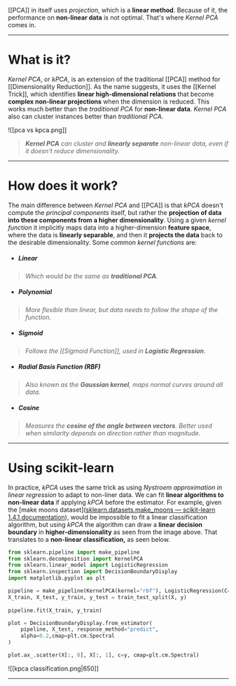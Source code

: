 
[[PCA]] in itself uses *projection*, which is a **linear method**. Because of it, the performance on **non-linear data** is not optimal. That's where *Kernel PCA* comes in.
___
# What is it?

*Kernel PCA*, or *kPCA*, is an extension of the traditional [[PCA]] method for [[Dimensionality Reduction]]. As the name suggests, it uses the [[Kernel Trick]], which identifies **linear high-dimensional relations** that become **complex non-linear projections** when the dimension is reduced. This works much better than the *traditional PCA* for **non-linear data**. *Kernel PCA* also can cluster instances better than *traditional PCA*.

![[pca vs kpca.png]]

>***Kernel PCA** can cluster and **linearly separate** non-linear data, even if it doesn't reduce dimensionality.*
___
# How does it work?

The main difference between *Kernel PCA* and [[PCA]] is that *kPCA* doesn't compute the *principal components* itself, but rather the **projection of data into these components from a higher dimensionality**. Using a given *kernel function* it implicitly maps data into a higher-dimension **feature space**, where the data is **linearly separable**, and then it **projects the data** back to the desirable dimensionality.
Some common *kernel functions* are:

- ##### Linear
> *Which would be the same as **traditional PCA**.*

- ##### Polynomial
> *More flexible than linear, but data needs to follow the shape of the function.*

- ##### Sigmoid
>*Follows the [[Sigmoid Function]], used in **Logistic Regression**.*

- ##### Radial Basis Function (RBF)
>*Also known as the **Gaussian kernel**, maps normal curves around all data.*

- ##### Cosine
>*Measures the **cosine of the angle between vectors**. Better used when similarity depends on direction rather than magnitude.*
___
# Using scikit-learn

In practice, *kPCA* uses the same trick as using *Nystroem approximation in linear regression* to adapt to non-liner data. We can fit **linear algorithms to non-linear data** if applying *kPCA* before the estimator. 
For example, given the [make moons dataset]([sklearn.datasets.make_moons — scikit-learn 1.4.1 documentation](https://scikit-learn.org/stable/modules/generated/sklearn.datasets.make_moons.html)), would be impossible to fit a linear classification algorithm, but using *kPCA* the algorithm can draw a **linear decision boundary** in **higher-dimensionality** as seen from the image above. That translates to a **non-linear classification,** as seen below.

```python
from sklearn.pipeline import make_pipeline
from sklearn.decomposition import KernelPCA
from sklearn.linear_model import LogisticRegression
from sklearn.inspection import DecisionBoundaryDisplay
import matplotlib.pyplot as plt

pipeline = make_pipeline(KernelPCA(kernel="rbf"), LogisticRegression(C=10e5))
X_train, X_test, y_train, y_test = train_test_split(X, y)  
  
pipeline.fit(X_train, y_train)

plot = DecisionBoundaryDisplay.from_estimator(  
	pipeline, X_test, response_method="predict",
	alpha=0.2,cmap=plt.cm.Spectral  
)

plot.ax_.scatter(X[:, 0], X[:, 1], c=y, cmap=plt.cm.Spectral)
```

![[kpca classification.png|650]]
___
